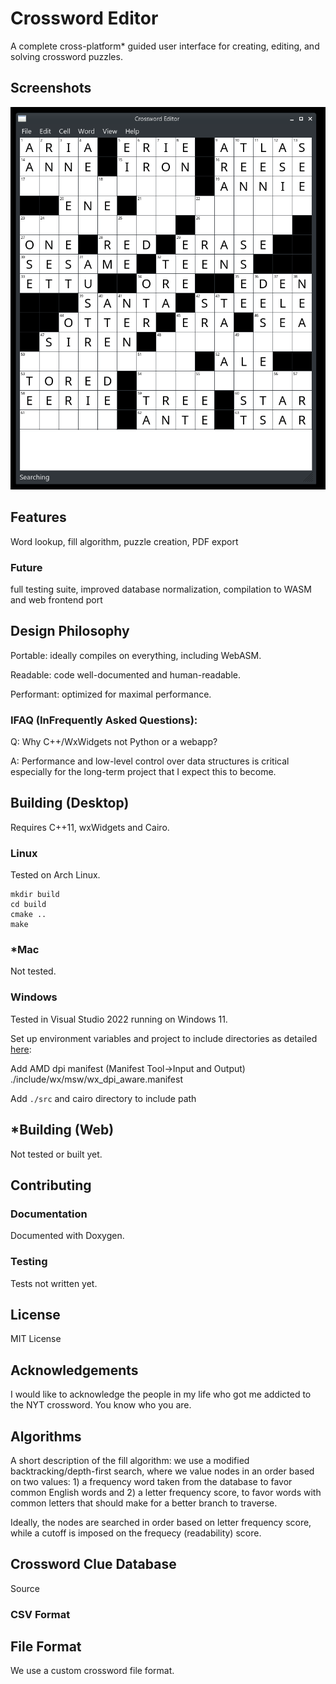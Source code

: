 # Crossword Editor
A complete cross-platform* guided user interface for creating, editing, and solving crossword puzzles.

## Screenshots
![screenshot of crossword-gui](https://raw.githubusercontent.com/jeromew21/crossword-gui/main/resources/sc.png)

## Features
Word lookup, fill algorithm, puzzle creation,
PDF export

### Future
full testing suite, improved database normalization,
compilation to WASM and web frontend port

## Design Philosophy

Portable: ideally compiles on everything, including WebASM.

Readable: code well-documented and human-readable.

Performant: optimized for maximal performance.

### IFAQ (InFrequently Asked Questions):

Q: Why C++/WxWidgets not Python or a webapp?

A: Performance and low-level control over data structures is critical
especially for the long-term project that I expect this to become. 

## Building (Desktop)

Requires C++11, wxWidgets and Cairo.

### Linux
Tested on Arch Linux.

```
mkdir build
cd build
cmake ..
make
```

### *Mac

Not tested.

### Windows
Tested in Visual Studio 2022 running on Windows 11.

Set up environment variables and project to include directories
as detailed [here](https://docs.wxwidgets.org/trunk/plat_msw_install.html#msw_build_apps):

Add AMD dpi manifest (Manifest Tool->Input and Output) ./include/wx/msw/wx_dpi_aware.manifest

Add `./src` and cairo directory to include path

## *Building (Web)

Not tested or built yet.

## Contributing

### Documentation

Documented with Doxygen.

### Testing

Tests not written yet.

## License

MIT License

## Acknowledgements 
I would like to acknowledge the people in my life who got me addicted to the NYT crossword. You know who you are.

## Algorithms

A short description of the fill algorithm: we use a modified backtracking/depth-first search, where we value nodes 
in an order based on two values: 1) a frequency word taken from the database
to favor common English words and 2) a letter frequency score, to favor words with common letters that should 
make for a better branch to traverse.

Ideally, the nodes are searched in order based on letter frequency score, while a cutoff is imposed 
on the frequecy (readability) score. 

## Crossword Clue Database

Source 

### CSV Format

## File Format
We use a custom crossword file format.
